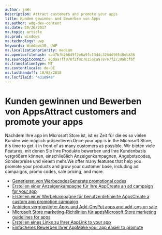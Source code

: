 ```yaml
---
author: jnHs
Description: Attract customers and promote your apps
title: Kunden gewinnen und Bewerben von Apps
ms.author: wdg-dev-content
ms.date: 10/26/2017
ms.topic: article
ms.prod: windows
ms.technology: uwp
keywords: Windows10, UWP
ms.localizationpriority: medium
ms.openlocfilehash: ca47bfb26649f2e8a9fc1344c3264d90548eb836
ms.sourcegitcommit: e6daa7ff878f2f0c7015aca9787e7f2730abcfbf
ms.translationtype: MT
ms.contentlocale: de-DE
ms.lasthandoff: 10/03/2018
ms.locfileid: "4310948"
---
```

# <a name="attract-customers-and-promote-your-apps"></a><span data-ttu-id="00263-103">Kunden gewinnen und Bewerben von Apps</span><span class="sxs-lookup"><span data-stu-id="00263-103">Attract customers and promote your apps</span></span>

<span data-ttu-id="00263-104">Nachdem Ihre app im Microsoft Store ist, ist es Zeit für die es so vielen Kunden wie möglich präsentieren.</span><span class="sxs-lookup"><span data-stu-id="00263-104">Once your app is in the Microsoft Store, it's time to get it in front of as many customers as possible.</span></span> <span data-ttu-id="00263-105">Wir bieten viele Features, mit denen Sie Ihre Produkte bewerben und Ihre Kundenbasis vergrößern können, einschließlich Anzeigenkampagnen, Angebotscodes, Sonderpreise und vielem mehr.</span><span class="sxs-lookup"><span data-stu-id="00263-105">We offer many features that help you promote your products and grow your customer base, including ad campaigns, promo codes, sale pricing, and more.</span></span>

-   [<span data-ttu-id="00263-106">Generieren von Werbecodes</span><span class="sxs-lookup"><span data-stu-id="00263-106">Generate promotional codes</span></span>](generate-promotional-codes.md)
-   [<span data-ttu-id="00263-107">Erstellen einer Anzeigenkampagne für Ihre App</span><span class="sxs-lookup"><span data-stu-id="00263-107">Create an ad campaign for your app</span></span>](create-an-ad-campaign-for-your-app.md)
-   [<span data-ttu-id="00263-108">Erstellen einer Werbekampagne für benutzerdefinierte Apps</span><span class="sxs-lookup"><span data-stu-id="00263-108">Create a custom app promotion campaign</span></span>](create-a-custom-app-promotion-campaign.md)
-   [<span data-ttu-id="00263-109">Anbieten vergünstigter Apps und Add-Ons</span><span class="sxs-lookup"><span data-stu-id="00263-109">Put apps and add-ons on sale</span></span>](put-apps-and-add-ons-on-sale.md)
-   [<span data-ttu-id="00263-110">Microsoft Store marketing-Richtlinien für apps</span><span class="sxs-lookup"><span data-stu-id="00263-110">Microsoft Store marketing guidelines for apps</span></span>](app-marketing-guidelines.md)
-   [<span data-ttu-id="00263-111">Erstellen eines Links zu Ihrer App</span><span class="sxs-lookup"><span data-stu-id="00263-111">Link to your app</span></span>](link-to-your-app.md)
-   [<span data-ttu-id="00263-112">Einfacheres Bewerben Ihrer App</span><span class="sxs-lookup"><span data-stu-id="00263-112">Make your app easier to promote</span></span>](make-your-app-easier-to-promote.md)

 

 
